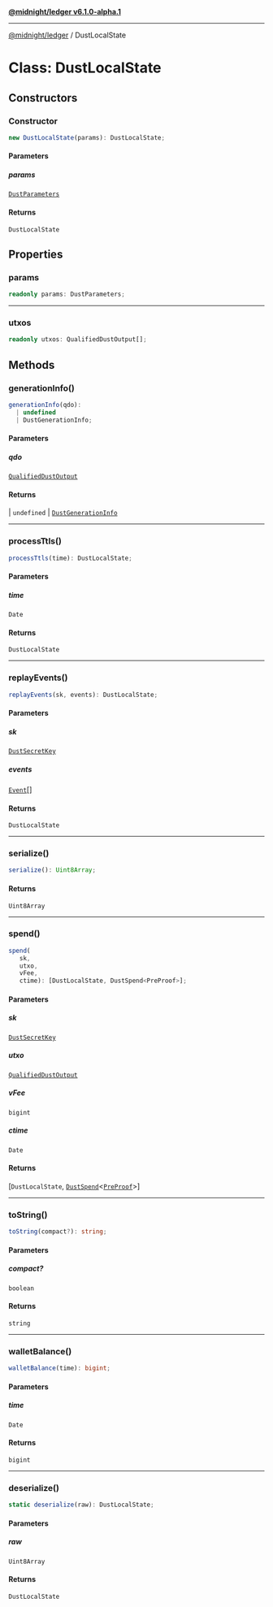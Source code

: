 [**@midnight/ledger v6.1.0-alpha.1**](../README.md)

***

[@midnight/ledger](../globals.md) / DustLocalState

# Class: DustLocalState

## Constructors

### Constructor

```ts
new DustLocalState(params): DustLocalState;
```

#### Parameters

##### params

[`DustParameters`](DustParameters.md)

#### Returns

`DustLocalState`

## Properties

### params

```ts
readonly params: DustParameters;
```

***

### utxos

```ts
readonly utxos: QualifiedDustOutput[];
```

## Methods

### generationInfo()

```ts
generationInfo(qdo): 
  | undefined
  | DustGenerationInfo;
```

#### Parameters

##### qdo

[`QualifiedDustOutput`](../type-aliases/QualifiedDustOutput.md)

#### Returns

  \| `undefined`
  \| [`DustGenerationInfo`](../type-aliases/DustGenerationInfo.md)

***

### processTtls()

```ts
processTtls(time): DustLocalState;
```

#### Parameters

##### time

`Date`

#### Returns

`DustLocalState`

***

### replayEvents()

```ts
replayEvents(sk, events): DustLocalState;
```

#### Parameters

##### sk

[`DustSecretKey`](DustSecretKey.md)

##### events

[`Event`](Event.md)[]

#### Returns

`DustLocalState`

***

### serialize()

```ts
serialize(): Uint8Array;
```

#### Returns

`Uint8Array`

***

### spend()

```ts
spend(
   sk, 
   utxo, 
   vFee, 
   ctime): [DustLocalState, DustSpend<PreProof>];
```

#### Parameters

##### sk

[`DustSecretKey`](DustSecretKey.md)

##### utxo

[`QualifiedDustOutput`](../type-aliases/QualifiedDustOutput.md)

##### vFee

`bigint`

##### ctime

`Date`

#### Returns

\[`DustLocalState`, [`DustSpend`](DustSpend.md)\<[`PreProof`](PreProof.md)\>\]

***

### toString()

```ts
toString(compact?): string;
```

#### Parameters

##### compact?

`boolean`

#### Returns

`string`

***

### walletBalance()

```ts
walletBalance(time): bigint;
```

#### Parameters

##### time

`Date`

#### Returns

`bigint`

***

### deserialize()

```ts
static deserialize(raw): DustLocalState;
```

#### Parameters

##### raw

`Uint8Array`

#### Returns

`DustLocalState`
